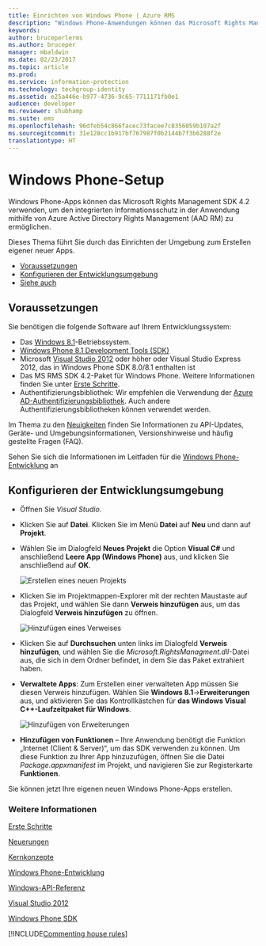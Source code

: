 ```yaml
---
title: Einrichten von Windows Phone | Azure RMS
description: "Windows Phone-Anwendungen können das Microsoft Rights Management SDK 4.2 verwenden, um den integrierten Datenschutz in ihrer Anwendung zu aktivieren."
keywords: 
author: bruceperlerms
ms.author: bruceper
manager: mbaldwin
ms.date: 02/23/2017
ms.topic: article
ms.prod: 
ms.service: information-protection
ms.technology: techgroup-identity
ms.assetid: e25a446e-b977-4736-9c65-7711171fb0e1
audience: developer
ms.reviewer: shubhamp
ms.suite: ems
ms.openlocfilehash: 96dfeb54c866facec73facee7c8356059b107a2f
ms.sourcegitcommit: 31e128cc1b917bf767987f0b2144b7f3b6288f2e
translationtype: HT
---
```

# <a name="windows-phone-setup"></a>Windows Phone-Setup


Windows Phone-Apps können das Microsoft Rights Management SDK 4.2 verwenden, um den integrierten Informationsschutz in der Anwendung mithilfe von Azure Active Directory Rights Management (AAD RM) zu ermöglichen.

Dieses Thema führt Sie durch das Einrichten der Umgebung zum Erstellen eigener neuer Apps.

-   [Voraussetzungen](#prerequisites)
-   [Konfigurieren der Entwicklungsumgebung](#configuring-your-development-environment)
-   [Siehe auch](#see-also)

## <a name="prerequisites"></a>Voraussetzungen


Sie benötigen die folgende Software auf Ihrem Entwicklungssystem:

-   Das [Windows 8.1](http://windows.microsoft.com/en-US/windows-8/meet)-Betriebssystem.
-   [Windows Phone 8.1 Development Tools (SDK)](http://dev.windowsphone.com/en-us/downloadsdk)
-   Microsoft [Visual Studio 2012](http://www.microsoft.com/visualstudio/eng/products/visual-studio-overview) oder höher oder Visual Studio Express 2012, das in Windows Phone SDK 8.0/8.1 enthalten ist
-   Das MS RMS SDK 4.2-Paket für Windows Phone. Weitere Informationen finden Sie unter [Erste Schritte](get-started.md).
-   Authentifizierungsbibliothek: Wir empfehlen die Verwendung der [Azure AD-Authentifizierungsbibliothek](https://msdn.microsoft.com/en-us/library/jj573266.aspx). Auch andere Authentifizierungsbibliotheken können verwendet werden.

Im Thema zu den [Neuigkeiten](release-notes.md) finden Sie Informationen zu API-Updates, Geräte- und Umgebungsinformationen, Versionshinweise und häufig gestellte Fragen (FAQ).

Sehen Sie sich die Informationen im Leitfaden für die [Windows Phone-Entwicklung](https://msdn.microsoft.com/en-us/library/windowsphone/develop/ff402535.aspx) an

## <a name="configuring-your-development-environment"></a>Konfigurieren der Entwicklungsumgebung


-   Öffnen Sie *Visual Studio*.
-   Klicken Sie auf **Datei**. Klicken Sie im Menü **Datei** auf **Neu** und dann auf **Projekt**.
-   Wählen Sie im Dialogfeld **Neues Projekt** die Option **Visual C\#** und anschließend **Leere App (Windows Phone)** aus, und klicken Sie anschließend auf **OK**.

    ![Erstellen eines neuen Projekts](../media/wpsetup-newproj.png)

-   Klicken Sie im Projektmappen-Explorer mit der rechten Maustaste auf das Projekt, und wählen Sie dann **Verweis hinzufügen** aus, um das Dialogfeld **Verweis hinzufügen** zu öffnen.

    ![Hinzufügen eines Verweises](../media/wpsetup-addref.png)

-   Klicken Sie auf **Durchsuchen** unten links im Dialogfeld **Verweis hinzufügen**, und wählen Sie die *Microsoft.RightsManagment.dll*-Datei aus, die sich in dem Ordner befindet, in dem Sie das Paket extrahiert haben.
-   **Verwaltete Apps**: Zum Erstellen einer verwalteten App müssen Sie diesen Verweis hinzufügen. Wählen Sie **Windows 8.1**-&gt;**Erweiterungen** aus, und aktivieren Sie das Kontrollkästchen für **das Windows Visual C++-Laufzeitpaket für Windows**.

    ![Hinzufügen von Erweiterungen](../media/wpsetup-refmngr.png)

-   **Hinzufügen von Funktionen** – Ihre Anwendung benötigt die Funktion „Internet (Client & Server)“, um das SDK verwenden zu können. Um diese Funktion zu Ihrer App hinzuzufügen, öffnen Sie die Datei *Package.appxmanifest* im Projekt, und navigieren Sie zur Registerkarte **Funktionen**.

Sie können jetzt Ihre eigenen neuen Windows Phone-Apps erstellen.

### <a name="see-also"></a>Weitere Informationen

[Erste Schritte](get-started.md)

[Neuerungen](release-notes.md)

[Kernkonzepte](core-concepts.md)

[Windows Phone-Entwicklung](https://msdn.microsoft.com/en-us/library/windowsphone/develop/ff402535.aspx)

[Windows-API-Referenz](https://msdn.microsoft.com/library/dn891914.aspx)

[Visual Studio 2012](http://www.microsoft.com/visualstudio/eng/products/visual-studio-overview)

[Windows Phone SDK](http://dev.windowsphone.com/en-us/downloadsdk)

[!INCLUDE[Commenting house rules](../includes/houserules.md)]